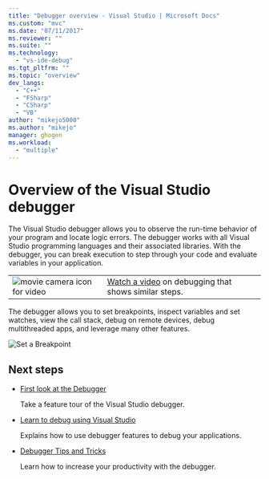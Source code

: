 ```yaml
---
title: "Debugger overview - Visual Studio | Microsoft Docs"
ms.custom: "mvc"
ms.date: "07/11/2017"
ms.reviewer: ""
ms.suite: ""
ms.technology: 
  - "vs-ide-debug"
ms.tgt_pltfrm: ""
ms.topic: "overview"
dev_langs: 
  - "C++"
  - "FSharp"
  - "CSharp"
  - "VB"
author: "mikejo5000"
ms.author: "mikejo"
manager: ghogen
ms.workload: 
  - "multiple"
---
```

# Overview of the Visual Studio debugger

The Visual Studio debugger allows you to observe the run-time behavior of your program and locate logic errors. The debugger works with all Visual Studio programming languages and their associated libraries. With the debugger, you can break execution to step through your code and evaluate variables in your application.  

|         |         |
|---------|---------|
|  ![movie camera icon for video](../install/media/video-icon.png "Watch a video")  |    [Watch a video](https://mva.microsoft.com/en-US/training-courses-embed/getting-started-with-visual-studio-2017-17798/Debugger-Feature-tour-of-Visual-studio-2017-sqwiwLD6D_1111787171) on debugging that shows similar steps. |

The debugger allows you to set breakpoints, inspect variables and set watches, view the call stack, debug on remote devices, debug multithreaded apps, and leverage many other features.

![Set a Breakpoint](../debugger/media/dbg-tour-set-a-breakpoint.gif "Set a breakpoint")

## Next steps
  
* [First look at the Debugger](../debugger/debugger-feature-tour.md)  

    Take a feature tour of the Visual Studio debugger.  
 
* [Learn to debug using Visual Studio](../debugger/getting-started-with-the-debugger.md)

    Explains how to use debugger features to debug your applications.  

* [Debugger Tips and Tricks](../debugger/debugger-tips-and-tricks.md)  

    Learn how to increase your productivity with the debugger. 
